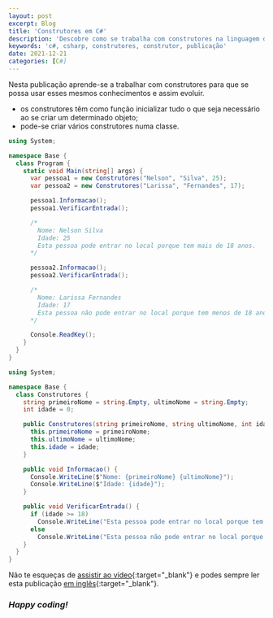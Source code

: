 ```yaml
---
layout: post
excerpt: Blog
title: 'Construtores em C#'
description: 'Descobre como se trabalha com construtores na linguagem de programação C#. Obtém respostas às tuas dúvidas com a teoria e os exemplos apresentados.'
keywords: 'c#, csharp, construtores, construtor, publicação'
date: 2021-12-21
categories: [C#]
---
```


Nesta publicação aprende-se a trabalhar com construtores para que se possa usar esses mesmos conhecimentos e assim evoluir.

- os construtores têm como função inicializar tudo o que seja necessário ao se criar um determinado objeto;
- pode-se criar vários construtores numa classe.

```csharp
using System;

namespace Base {
  class Program {
    static void Main(string[] args) {
      var pessoa1 = new Construtores("Nelson", "Silva", 25);
      var pessoa2 = new Construtores("Larissa", "Fernandes", 17);

      pessoa1.Informacao();
      pessoa1.VerificarEntrada();

      /*
        Nome: Nelson Silva
        Idade: 25
        Esta pessoa pode entrar no local porque tem mais de 18 anos.
      */

      pessoa2.Informacao();
      pessoa2.VerificarEntrada();

      /*
        Nome: Larissa Fernandes
        Idade: 17
        Esta pessoa não pode entrar no local porque tem menos de 18 anos.
      */

      Console.ReadKey();
    }
  }
}
```

```csharp
using System;

namespace Base {
  class Construtores {
    string primeiroNome = string.Empty, ultimoNome = string.Empty;
    int idade = 0;

    public Construtores(string primeiroNome, string ultimoNome, int idade) {
      this.primeiroNome = primeiroNome;
      this.ultimoNome = ultimoNome;
      this.idade = idade;
    }

    public void Informacao() {
      Console.WriteLine($"Nome: {primeiroNome} {ultimoNome}");
      Console.WriteLine($"Idade: {idade}");
    }

    public void VerificarEntrada() {
      if (idade >= 18)
        Console.WriteLine("Esta pessoa pode entrar no local porque tem mais de 18 anos.");
      else
        Console.WriteLine("Esta pessoa não pode entrar no local porque tem menos de 18 anos.");
    }
  }
}
```

Não te esqueças de [assistir ao vídeo](https://youtu.be/b65giOzFRYU){:target="\_blank"} e podes sempre ler esta publicação [em inglês](https://nelsonsilvadev.com/blog/20211221/constructors-in-csharp/){:target="\_blank"}.

### _Happy coding!_
